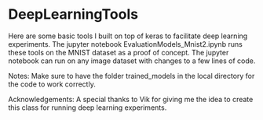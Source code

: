 # DeepLearningTools
Here are some basic tools I built on top of keras to facilitate deep learning experiments. The jupyter notebook EvaluationModels_Mnist2.ipynb runs these tools on the MNIST dataset as a proof of concept. The jupyter notebook can run on any image dataset with changes to a few lines of code.

Notes:
Make sure to have the folder trained_models in the local directory for the code to work correctly.

Acknowledgements:
A special thanks to Vik for giving me the idea to create this class for running
deep learning experiments.
